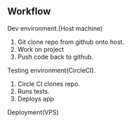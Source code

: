 ## Workflow

Dev environment.(Host machine)

1. Git clone repo from github onto host.
2. Work on project
3. Push code back to github.

Testing environment(CircleCI).

1. Circle CI clones repo.
2. Runs tests.
3. Deploys app

Deployment(VPS)
